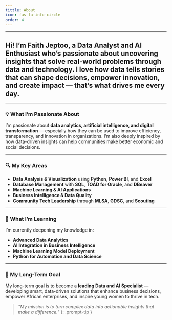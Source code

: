 ```yaml
---
tittle: About
icon: fas fa-info-circle
order: 4
---
```



---
Hi! I’m **Faith Jeptoo**, a **Data Analyst and AI Enthusiast** who’s passionate about **uncovering insights that solve real-world problems** through data and technology. I love how data tells stories that can shape decisions, empower innovation, and create impact — that’s what drives me every day.
---

---

### 💡 What I’m Passionate About  
I’m passionate about **data analytics, artificial intelligence, and digital transformation** — especially how they can be used to improve efficiency, transparency, and innovation in organizations. I’m also deeply inspired by how data-driven insights can help communities make better economic and social decisions.  

---

### 🔍 My Key Areas  
- **Data Analysis & Visualization** using **Python**, **Power BI**, and **Excel**  
- **Database Management** with **SQL**, **TOAD for Oracle**, and **DBeaver**  
- **Machine Learning & AI Applications**  
- **Business Intelligence & Data Quality**  
- **Community Tech Leadership** through **MLSA**, **GDSC**, and **Scouting**  

---

### 📘 What I’m Learning  
I’m currently deepening my knowledge in:
- **Advanced Data Analytics**  
- **AI Integration in Business Intelligence**    
- **Machine Learning Model Deployment**  
- **Python for Automation and Data Science**  

---

### 🚀 My Long-Term Goal  
My long-term goal is to become a **leading Data and AI Specialist** — developing smart, data-driven solutions that enhance business decisions, empower African enterprises, and inspire young women to thrive in tech.  

> *"My mission is to turn complex data into actionable insights that make a difference."*
{: .prompt-tip }




